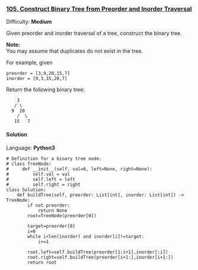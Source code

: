 ### [105\. Construct Binary Tree from Preorder and Inorder Traversal](https://leetcode.com/problems/construct-binary-tree-from-preorder-and-inorder-traversal/)

Difficulty: **Medium**


Given preorder and inorder traversal of a tree, construct the binary tree.

**Note:**  
You may assume that duplicates do not exist in the tree.

For example, given

```
preorder = [3,9,20,15,7]
inorder = [9,3,15,20,7]
```

Return the following binary tree:

```
    3
   / \
  9  20
    /  \
   15   7
```


#### Solution

Language: **Python3**

```python3
# Definition for a binary tree node.
# class TreeNode:
#     def __init__(self, val=0, left=None, right=None):
#         self.val = val
#         self.left = left
#         self.right = right
class Solution:
    def buildTree(self, preorder: List[int], inorder: List[int]) -> TreeNode:
        if not preorder:
            return None
        root=TreeNode(preorder[0])
        
        target=preorder[0]
        i=0
        while i<len(inorder) and inorder[i]!=target:
            i+=1
        
        root.left=self.buildTree(preorder[1:i+1],inorder[:i])
        root.right=self.buildTree(preorder[i+1:],inorder[i+1:])
        return root
```